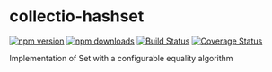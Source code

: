 # collectio-hashset

[![npm version](https://badge.fury.io/js/collectio-hashset.svg)](https://www.npmjs.com/package/collectio-hashset)
[![npm downloads](https://img.shields.io/npm/dt/collectio-hashset.svg)](https://www.npmjs.com/package/collectio-hashset)
[![Build Status](https://travis-ci.org/litichevskiydv/collectio-hashset.svg?branch=master)](https://travis-ci.org/litichevskiydv/collectio-hashset)
[![Coverage Status](https://coveralls.io/repos/github/litichevskiydv/collectio-hashset/badge.svg?branch=master)](https://coveralls.io/github/litichevskiydv/collectio-hashset?branch=master)

Implementation of Set with a configurable equality algorithm
